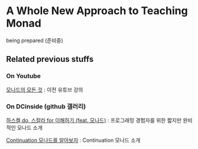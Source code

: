 # A Whole New Approach to Teaching Monad

being prepared (준비중)



## Related previous stuffs

### On Youtube

[모나드의 모든 것](https://www.youtube.com/channel/UCrlZnbV0o2cnUNWdEORTxsw) : 이전 유튜브 강의



### On DCinside (github 갤러리)

[하스켈 do, 스칼라 for 이해하기 (feat. 모나드)](https://gall.dcinside.com/mgallery/board/view/?id=github&no=34860) : 프로그래밍 경험자를 위한 짧지만 완비적인 모나드 소개

[Continuation 모나드를 알아보자](https://gall.dcinside.com/mgallery/board/view/?id=github&no=35622) : Continuation 모나드 소개

